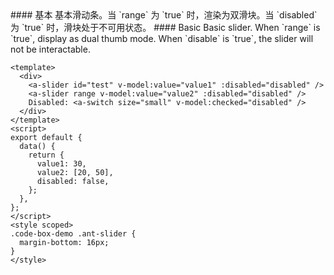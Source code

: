 <cn>
#### 基本
基本滑动条。当 `range` 为 `true` 时，渲染为双滑块。当 `disabled` 为 `true` 时，滑块处于不可用状态。
</cn>

<us>
#### Basic
Basic slider. When `range` is `true`, display as dual thumb mode. When `disable` is `true`, the slider will not be interactable.
</us>

```vue
<template>
  <div>
    <a-slider id="test" v-model:value="value1" :disabled="disabled" />
    <a-slider range v-model:value="value2" :disabled="disabled" />
    Disabled: <a-switch size="small" v-model:checked="disabled" />
  </div>
</template>
<script>
export default {
  data() {
    return {
      value1: 30,
      value2: [20, 50],
      disabled: false,
    };
  },
};
</script>
<style scoped>
.code-box-demo .ant-slider {
  margin-bottom: 16px;
}
</style>
```
